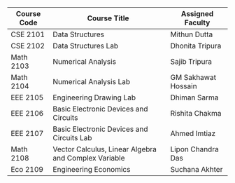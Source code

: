 | Course Code | Course Title                                         | Assigned Faculty    |
| ----------- | ---------------------------------------------------- | ------------------- |
| CSE 2101    | Data Structures                                      | Mithun Dutta        |
| CSE 2102    | Data Structures Lab                                  | Dhonita Tripura     |
| Math 2103   | Numerical Analysis                                   | Sajib Tripura       |
| Math 2104   | Numerical Analysis Lab                               | GM Sakhawat Hossain |
| EEE 2105    | Engineering Drawing Lab                              | Dhiman Sarma        |
| EEE 2106    | Basic Electronic Devices and Circuits                | Rishita Chakma      |
| EEE 2107    | Basic Electronic Devices and Circuits Lab            | Ahmed Imtiaz        |
| Math 2108   | Vector Calculus, Linear Algebra and Complex Variable | Lipon Chandra Das   |
| Eco 2109    | Engineering Economics                                | Suchana Akhter      |